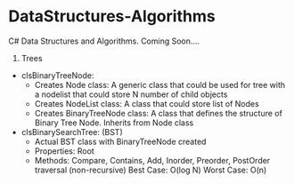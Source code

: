 # DataStructures-Algorithms
C# Data Structures and Algorithms. Coming Soon....

1) Trees
  - clsBinaryTreeNode: 
      - Creates Node class: A generic class that could be used for tree with a nodelist that could store N number of child objects
      - Creates NodeList class: A class that could store list of Nodes
      - Creates BinaryTreeNode class: A class that defines the structure of Binary Tree Node. Inherits from Node class
  - clsBinarySearchTree: (BST)
      - Actual BST class with BinaryTreeNode created
      - Properties: Root
      - Methods: Compare, Contains, Add, Inorder, Preorder, PostOrder traversal (non-recursive)
Best Case: O(log N) 
Worst Case: O(n)
